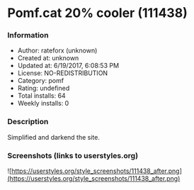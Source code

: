 # Pomf.cat 20% cooler (111438)

### Information
- Author: rateforx (unknown)
- Created at: unknown
- Updated at: 6/19/2017, 6:08:53 PM
- License: NO-REDISTRIBUTION
- Category: pomf
- Rating: undefined
- Total installs: 64
- Weekly installs: 0


### Description
Simplified and darkend the site.


### Screenshots (links to userstyles.org)
![https://userstyles.org/style_screenshots/111438_after.png](https://userstyles.org/style_screenshots/111438_after.png)


